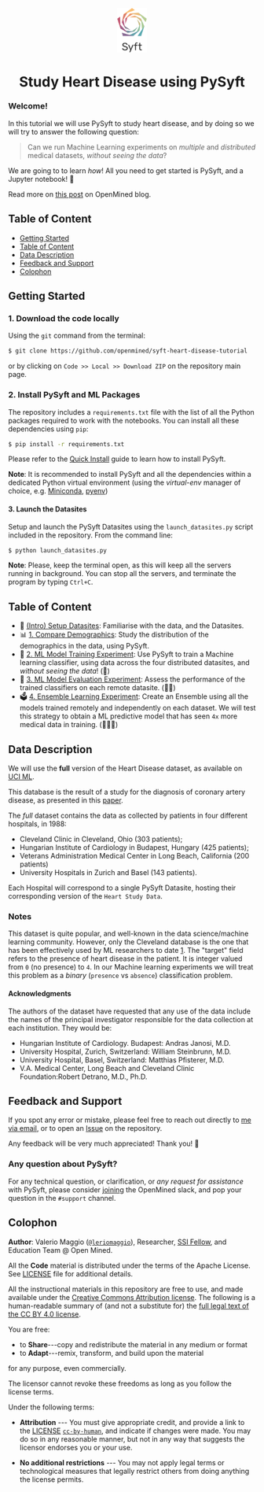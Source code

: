 <div align="center">
  <img alt="Syft Logo" src="./Syft-Logo-Stacked.png" style="max-width: 60px;">
  <h1><strong>Study Heart Disease using PySyft</strong></h1>
</div>

### Welcome! 

In this tutorial we will use PySyft to study heart disease, and by doing so 
we will try to answer the following question: 

> Can we run Machine Learning experiments on _multiple_ and _distributed_ medical datasets, _without seeing the data_?

We are going to to learn _how_! 
All you need to get started is PySyft, and a Jupyter notebook! 🚀

Read more on <a href="https://blog.openmined.org/a-python-package-and-an-email-is-all-you-need/"
                                   target="_blank"
                                   title="Need more medical data? A Python package and an email is all you need!">
                    this post</a> on OpenMined blog.

## Table of Content

- [Getting Started](#getting-started)
- [Table of Content](#table-of-content)
- [Data Description](#data-description)
- [Feedback and Support](#feedback-and-support)
- [Colophon](#colophon)

## Getting Started

### 1. Download the code locally

Using the `git` command from the terminal:

```bash
$ git clone https://github.com/openmined/syft-heart-disease-tutorial
```

or by clicking on `Code >> Local >> Download ZIP` on the repository main page.

### 2. Install PySyft and ML Packages

The repository includes a `requirements.txt` file with the list of 
all the Python packages required to work with the notebooks. 
You can install all these dependencies using `pip`:

```bash
$ pip install -r requirements.txt
```

Please refer to the [Quick Install](https://docs.openmined.org/en/latest/quick-install.html) guide to learn how to install PySyft. 

**Note**: It is recommended to install PySyft and all the dependencies within a dedicated Python virtual environment 
(using the _virtual-env_ manager of choice, e.g. [Miniconda](https://docs.anaconda.com/miniconda/), [pyenv](https://github.com/pyenv/pyenv))

#### 3. Launch the Datasites

Setup and launch the PySyft Datasites using the `launch_datasites.py` script included in the repository. From the command line:

```bash
$ python launch_datasites.py
```

**Note**: Please, keep the terminal open, as this will keep all the servers running in background. You can stop all the servers, and terminate
the program by typing `Ctrl+C`.

## Table of Content

- 🧭 [(Intro) Setup Datasites](./00-Setup-Datasites.ipynb): 
    Familiarise with the data, and the Datasites.
- 📊 [1. Compare Demographics](./01-Compare-Demographics.ipynb): 
    Study the distribution of the demographics in the data, using PySyft.
- 🤖 [2. ML Model Training Experiment](./02-Model-Training-Experiment.ipynb): 
    Use PySyft to train a Machine learning classifier, using data across the four distributed datasites, and _without seeing the data_!  (🌟)
- 📝 [3. ML Model Evaluation Experiment](./03-Model-Evaluation-Experiment.ipynb):
    Assess the performance of the trained classifiers on each remote datasite.  (🌟🌟)
- 🗳️ [4. Ensemble Learning Experiment](./04-Ensemble-learning-Experiment.ipynb):
    Create an Ensemble using all the models trained remotely and independently on each dataset. We will test this strategy to obtain
    a ML predictive model that has seen `4x` more medical data in training. (🌟🌟🌟)

## Data Description

We will use the **full** version of the Heart Disease dataset, as available on [UCI ML](https://archive.ics.uci.edu/dataset/45/heart+disease).

This database is the result of a study for the diagnosis of coronary artery disease, as presented in this [paper](https://www.semanticscholar.org/paper/International-application-of-a-new-probability-for-Detrano-J%C3%A1nosi/a7d714f8f87bfc41351eb5ae1e5472f0ebbe0574).

The _full_ dataset contains the data as collected by patients in four different hospitals, in 1988: 
- Cleveland Clinic in Cleveland, Ohio (303 patients);
- Hungarian Institute of Cardiology in Budapest, Hungary (425 patients);
- Veterans Administration Medical Center in Long Beach, California (200 patients)
- University Hospitals in Zurich and Basel (143 patients).

Each Hospital will correspond to a single PySyft Datasite, hosting their corresponding version of the `Heart Study Data`.

### Notes

This dataset is quite popular, and well-known in the data science/machine learning community. However, only the Cleveland database is the one that has been effectively used by ML researchers to date [1](https://archive.ics.uci.edu/dataset/45/heart+disease). The "target" field refers to the presence of heart disease in the patient.  It is integer valued from `0` (no presence) to `4`. In our Machine learning experiments we will treat this problem as a _binary_ (`presence` vs `absence`) classification problem.

#### Acknowledgments

The authors of the dataset have requested that any use of the data include the names of the principal investigator responsible for the data collection at each institution. They would be:

- Hungarian Institute of Cardiology. Budapest: Andras Janosi, M.D.
- University Hospital, Zurich, Switzerland: William Steinbrunn, M.D.
- University Hospital, Basel, Switzerland: Matthias Pfisterer, M.D.
- V.A. Medical Center, Long Beach and Cleveland Clinic Foundation:Robert Detrano, M.D., Ph.D.

## Feedback and Support

If you spot any error or mistake, please feel free to reach out directly to [me via email](mailto:valerio@openmined.org?subject=PySyft%20%HD%20Tutorial%20Issue), or to open an [Issue](http://github.com/openmined/syft-heart-disease-tutorial/issues) on the repository.

Any feedback will be very much appreciated! Thank you! 🙏

### Any question about PySyft? 

For any technical question, or clarification, or _any request for assistance_ with PySyft, please consider 
[joining](https://bit.ly/join-om-slack) the OpenMined slack, and pop your question in the `#support` channel.


## Colophon

**Author**: Valerio Maggio ([`@leriomaggio`](https://twitter.com/leriomaggio)),
Researcher, [SSI Fellow](https://www.software.ac.uk/about/fellows/valerio-maggio),
and Education Team @ Open Mined.

All the **Code** material is distributed under the terms of the Apache License. See [LICENSE](./LICENSE) file for additional details.

All the instructional materials in this repository are free to use, and made available under the [Creative Commons Attribution
license](https://creativecommons.org/licenses/by/4.0/). The following is a human-readable summary of (and not a substitute for) the [full legal text of the CC BY 4.0
license](https://creativecommons.org/licenses/by/4.0/legalcode).

You are free:

* to **Share**---copy and redistribute the material in any medium or format
* to **Adapt**---remix, transform, and build upon the material

for any purpose, even commercially.

The licensor cannot revoke these freedoms as long as you follow the
license terms.

Under the following terms:

* **Attribution** --- You must give appropriate credit, and provide a link to the
  [LICENSE](https://github.com/openmined/syft-heart-tutorial/LICENSE) [`cc-by-human`](https://creativecommons.org/licenses/by/4.0/),
  and indicate if changes were made.
  You may do so in any reasonable manner, but not in any way that suggests the
  licensor endorses you or your use.
  
* **No additional restrictions** --- You may not apply legal terms or
technological measures that legally restrict others from doing
anything the license permits.

